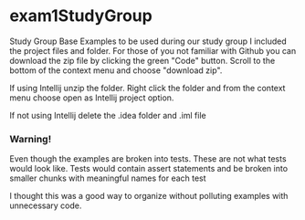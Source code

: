 # exam1StudyGroup
Study Group Base Examples to be used during our study group I included the project files and folder. For those of you not familiar with Github you can download the zip file by clicking the green "Code" button. Scroll to the bottom of the context menu and choose "download zip". 

If using Intellij unzip the folder. Right click the folder and from the context menu choose open as Intellij project option.

If not using Intellij delete the .idea folder and .iml file

### Warning!
Even though the examples are broken into tests.
These are not what tests would look like.
Tests would contain assert statements and be broken into smaller chunks with meaningful names for each test

I thought this was a good way to organize without polluting examples with unnecessary code.
